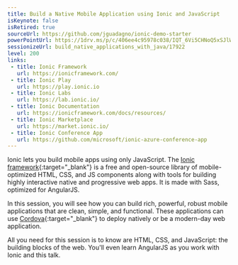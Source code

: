 ```yaml
---
title: Build a Native Mobile Application using Ionic and JavaScript
isKeynote: false
isRetired: true
sourceUrl: https://github.com/jguadagno/ionic-demo-starter
powerPointUrl: https://1drv.ms/p/c/406ee4c95978c038/IQT_6Vi5CHNoQ5xSJlWBcdZOAQGQADi-2zSgIov9DbQFS4M
sessionizeUrl: build_native_applications_with_java/17922
level: 200
links:
 - title: Ionic Framework
   url: https://ionicframework.com/
 - title: Ionic Play
   url: https://play.ionic.io
 - title: Ionic Labs
   url: https://lab.ionic.io/
 - title: Ionic Documentation
   url: https://ionicframework.com/docs/resources/
 - title: Ionic Marketplace 
   url: https://market.ionic.io/
 - title: Ionic Conference App 
   url: https://github.com/microsoft/ionic-azure-conference-app 
---
```

Ionic lets you build mobile apps using only JavaScript.
The [Ionic framework](https://ionicframework.com/){:target="_blank"} is a free and open-source library of mobile-optimized HTML, 
CSS, and JS components along with tools for building highly interactive native and progressive web apps.
It is made with Sass, optimized for AngularJS.

In this session, you will see how you can build rich, powerful,
robust mobile applications that are clean, simple, and functional.
These applications can use [Cordova](https://cordova.apache.org/){:target="_blank"} to deploy natively or be a modern-day web application.

All you need for this session is to know are HTML, CSS, and JavaScript: the building blocks of the web.
You'll even learn AngularJS as you work with Ionic and this talk.
